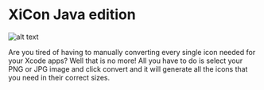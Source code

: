 # XiCon Java edition

![alt text](https://i.imgur.com/iLE8AMD.jpg)

Are you tired of having to manually converting every single icon needed for your Xcode apps? Well that is no more! All you have to do is select your PNG or JPG image and click convert and it will generate all the icons that you need in their correct sizes. 